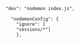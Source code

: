 
    "dev": "nodemon index.js",
    
      "nodemonConfig": {
        "ignore": [
        "sessions/*"] 
        },
